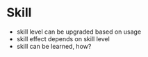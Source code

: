 # Skill

* skill level can be upgraded based on usage
* skill effect depends on skill level
* skill can be learned, how?
